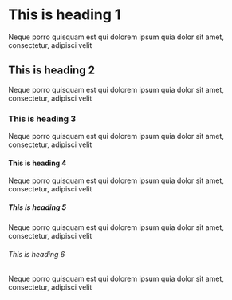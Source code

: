 # This is heading 1
Neque porro quisquam est qui dolorem ipsum quia dolor sit amet, consectetur, adipisci velit

## This is heading 2
Neque porro quisquam est qui dolorem ipsum quia dolor sit amet, consectetur, adipisci velit

### This is heading 3
Neque porro quisquam est qui dolorem ipsum quia dolor sit amet, consectetur, adipisci velit

#### This is heading 4
Neque porro quisquam est qui dolorem ipsum quia dolor sit amet, consectetur, adipisci velit

##### This is heading 5
Neque porro quisquam est qui dolorem ipsum quia dolor sit amet, consectetur, adipisci velit

###### This is heading 6
Neque porro quisquam est qui dolorem ipsum quia dolor sit amet, consectetur, adipisci velit
